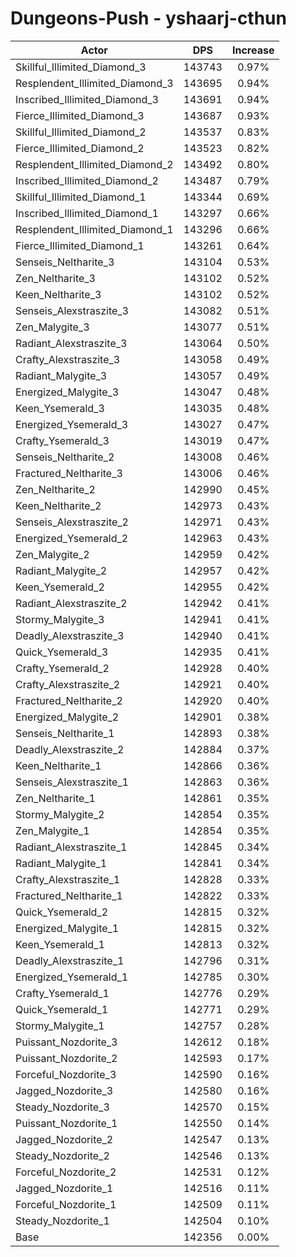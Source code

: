# Dungeons-Push - yshaarj-cthun
| Actor | DPS | Increase |
|---|:---:|:---:|
|Skillful_Illimited_Diamond_3|143743|0.97%|
|Resplendent_Illimited_Diamond_3|143695|0.94%|
|Inscribed_Illimited_Diamond_3|143691|0.94%|
|Fierce_Illimited_Diamond_3|143687|0.93%|
|Skillful_Illimited_Diamond_2|143537|0.83%|
|Fierce_Illimited_Diamond_2|143523|0.82%|
|Resplendent_Illimited_Diamond_2|143492|0.80%|
|Inscribed_Illimited_Diamond_2|143487|0.79%|
|Skillful_Illimited_Diamond_1|143344|0.69%|
|Inscribed_Illimited_Diamond_1|143297|0.66%|
|Resplendent_Illimited_Diamond_1|143296|0.66%|
|Fierce_Illimited_Diamond_1|143261|0.64%|
|Senseis_Neltharite_3|143104|0.53%|
|Zen_Neltharite_3|143102|0.52%|
|Keen_Neltharite_3|143102|0.52%|
|Senseis_Alexstraszite_3|143082|0.51%|
|Zen_Malygite_3|143077|0.51%|
|Radiant_Alexstraszite_3|143064|0.50%|
|Crafty_Alexstraszite_3|143058|0.49%|
|Radiant_Malygite_3|143057|0.49%|
|Energized_Malygite_3|143047|0.48%|
|Keen_Ysemerald_3|143035|0.48%|
|Energized_Ysemerald_3|143027|0.47%|
|Crafty_Ysemerald_3|143019|0.47%|
|Senseis_Neltharite_2|143008|0.46%|
|Fractured_Neltharite_3|143006|0.46%|
|Zen_Neltharite_2|142990|0.45%|
|Keen_Neltharite_2|142973|0.43%|
|Senseis_Alexstraszite_2|142971|0.43%|
|Energized_Ysemerald_2|142963|0.43%|
|Zen_Malygite_2|142959|0.42%|
|Radiant_Malygite_2|142957|0.42%|
|Keen_Ysemerald_2|142955|0.42%|
|Radiant_Alexstraszite_2|142942|0.41%|
|Stormy_Malygite_3|142941|0.41%|
|Deadly_Alexstraszite_3|142940|0.41%|
|Quick_Ysemerald_3|142935|0.41%|
|Crafty_Ysemerald_2|142928|0.40%|
|Crafty_Alexstraszite_2|142921|0.40%|
|Fractured_Neltharite_2|142920|0.40%|
|Energized_Malygite_2|142901|0.38%|
|Senseis_Neltharite_1|142893|0.38%|
|Deadly_Alexstraszite_2|142884|0.37%|
|Keen_Neltharite_1|142866|0.36%|
|Senseis_Alexstraszite_1|142863|0.36%|
|Zen_Neltharite_1|142861|0.35%|
|Stormy_Malygite_2|142854|0.35%|
|Zen_Malygite_1|142854|0.35%|
|Radiant_Alexstraszite_1|142845|0.34%|
|Radiant_Malygite_1|142841|0.34%|
|Crafty_Alexstraszite_1|142828|0.33%|
|Fractured_Neltharite_1|142822|0.33%|
|Quick_Ysemerald_2|142815|0.32%|
|Energized_Malygite_1|142815|0.32%|
|Keen_Ysemerald_1|142813|0.32%|
|Deadly_Alexstraszite_1|142796|0.31%|
|Energized_Ysemerald_1|142785|0.30%|
|Crafty_Ysemerald_1|142776|0.29%|
|Quick_Ysemerald_1|142771|0.29%|
|Stormy_Malygite_1|142757|0.28%|
|Puissant_Nozdorite_3|142612|0.18%|
|Puissant_Nozdorite_2|142593|0.17%|
|Forceful_Nozdorite_3|142590|0.16%|
|Jagged_Nozdorite_3|142580|0.16%|
|Steady_Nozdorite_3|142570|0.15%|
|Puissant_Nozdorite_1|142550|0.14%|
|Jagged_Nozdorite_2|142547|0.13%|
|Steady_Nozdorite_2|142546|0.13%|
|Forceful_Nozdorite_2|142531|0.12%|
|Jagged_Nozdorite_1|142516|0.11%|
|Forceful_Nozdorite_1|142509|0.11%|
|Steady_Nozdorite_1|142504|0.10%|
|Base|142356|0.00%|
